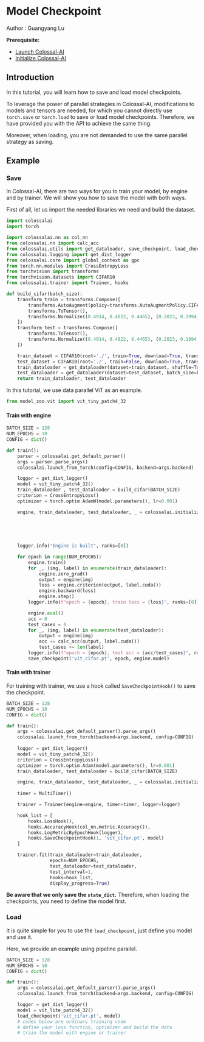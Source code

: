 # Model Checkpoint

Author : Guangyang Lu

**Prerequisite:**
- [Launch Colossal-AI](./launch_colossalai.md)
- [Initialize Colossal-AI](./initialize_features.md)

## Introduction

In this tutorial, you will learn how to save and load model checkpoints.

To leverage the power of parallel strategies in Colossal-AI, modifications to models and tensors are needed, for which you cannot directly use `torch.save` or `torch.load`  to save or load model checkpoints. Therefore, we have provided you with the API to achieve the same thing. 

Moreover, when loading, you are not demanded to use the same parallel strategy as saving.

## Example

### Save

In Colossal-AI, there are two ways for you to train your model, by engine and by trainer. We will show you how to save the model with both ways.

First of all, let us import the needed libraries we need and build the dataset.

```python
import colossalai
import torch

import colossalai.nn as col_nn
from colossalai.nn import calc_acc
from colossalai.utils import get_dataloader, save_checkpoint, load_checkpoint, MultiTimer
from colossalai.logging import get_dist_logger
from colossalai.core import global_context as gpc
from torch.nn.modules import CrossEntropyLoss
from torchvision import transforms
from torchvision.datasets import CIFAR10
from colossalai.trainer import Trainer, hooks

def build_cifar(batch_size):
    transform_train = transforms.Compose([
        transforms.AutoAugment(policy=transforms.AutoAugmentPolicy.CIFAR10),
        transforms.ToTensor(),
        transforms.Normalize((0.4914, 0.4822, 0.4465), (0.2023, 0.1994, 0.2010)),
    ])
    transform_test = transforms.Compose([
        transforms.ToTensor(),
        transforms.Normalize((0.4914, 0.4822, 0.4465), (0.2023, 0.1994, 0.2010)),
    ])

    train_dataset = CIFAR10(root='./', train=True, download=True, transform=transform_train)
    test_dataset = CIFAR10(root='./', train=False, download=True, transform=transform_test)
    train_dataloader = get_dataloader(dataset=train_dataset, shuffle=True, batch_size=batch_size, pin_memory=True)
    test_dataloader = get_dataloader(dataset=test_dataset, batch_size=batch_size, pin_memory=True)
    return train_dataloader, test_dataloader

```

In this tutorial, we use data parallel ViT as an example.

```python
from model_zoo.vit import vit_tiny_patch4_32
```

#### Train with engine

```python
BATCH_SIZE = 128
NUM_EPOCHS = 10
CONFIG = dict()

def train():
    parser = colossalai.get_default_parser()
    args = parser.parse_args()
    colossalai.launch_from_torch(config=CONFIG, backend=args.backend)

    logger = get_dist_logger()
    model = vit_tiny_patch4_32()
    train_dataloader , test_dataloader = build_cifar(BATCH_SIZE)
    criterion = CrossEntropyLoss()
    optimizer = torch.optim.AdamW(model.parameters(), lr=0.001)

    engine, train_dataloader, test_dataloader, _ = colossalai.initialize(model=model,
                                                                         optimizer=optimizer,
                                                                         criterion=criterion,
                                                                         train_dataloader=train_dataloader,
                                                                         test_dataloader=test_dataloader)

    logger.info("Engine is built", ranks=[0])

    for epoch in range(NUM_EPOCHS):
        engine.train()
        for _, (img, label) in enumerate(train_dataloader):
            engine.zero_grad()
            output = engine(img)
            loss = engine.criterion(output, label.cuda())
            engine.backward(loss)
            engine.step()
        logger.info(f"epoch = {epoch}, train loss = {loss}", ranks=[0]) 

        engine.eval()
        acc = 0
        test_cases = 0
        for _, (img, label) in enumerate(test_dataloader):
            output = engine(img)
            acc += calc_acc(output, label.cuda())
            test_cases += len(label)
        logger.info(f"epoch = {epoch}, test acc = {acc/test_cases}", ranks=[0])
        save_checkpoint('vit_cifar.pt', epoch, engine.model)
```

#### Train with trainer

For training with trainer, we use a hook called `SaveCheckpointHook()` to save the checkpoint.

```python
BATCH_SIZE = 128
NUM_EPOCHS = 10
CONFIG = dict()

def train():
    args = colossalai.get_default_parser().parse_args()
    colossalai.launch_from_torch(backend=args.backend, config=CONFIG)
    
    logger = get_dist_logger()
    model = vit_tiny_patch4_32()
    criterion = CrossEntropyLoss()
    optimizer = torch.optim.Adam(model.parameters(), lr=0.001)
    train_dataloader, test_dataloader = build_cifar(BATCH_SIZE)

    engine, train_dataloader, test_dataloader, _ = colossalai.initialize(model, optimizer, criterion,
                                                                         train_dataloader, test_dataloader)
    timer = MultiTimer()

    trainer = Trainer(engine=engine, timer=timer, logger=logger)

    hook_list = [
        hooks.LossHook(),
        hooks.AccuracyHook(col_nn.metric.Accuracy()),
        hooks.LogMetricByEpochHook(logger),
        hooks.SaveCheckpointHook(1, 'vit_cifar.pt', model)
    ]

    trainer.fit(train_dataloader=train_dataloader,
                epochs=NUM_EPOCHS,
                test_dataloader=test_dataloader,
                test_interval=1,
                hooks=hook_list,
                display_progress=True)
```

**Be aware that we only save the `state_dict`.** Therefore, when loading the checkpoints, you need to define the model first.

### Load

It is quite simple for you to use the `load_checkpoint`, just define you model and use it.

Here, we provide an example using pipeline parallel.

```python
BATCH_SIZE = 128
NUM_EPOCHS = 10
CONFIG = dict()

def train():
  	args = colossalai.get_default_parser().parse_args()
    colossalai.launch_from_torch(backend=args.backend, config=CONFIG)

    logger = get_dist_logger()
    model = vit_lite_patch4_32()
    load_checkpoint('vit_cifar.pt', model)
    # codes below are ordinary training code
    # define your loss function, optimizer and build the data
    # train the model with engine or trainer
```


